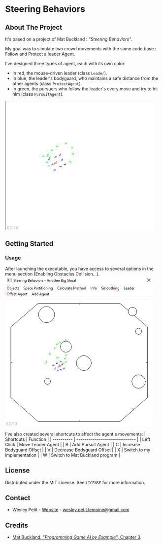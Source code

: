# Steering Behaviors
## About The Project
It's based on a project of Mat Buckland : *"Steering Behaviors"*.  

My goal was to simulate two crowd movements with the same code base : Follow and Protect a leader Agent.  

I've designed three types of agent, each with its own color:
- In red, the mouse-driven leader (class `Leader`).
- In blue, the leader's bodyguard, who maintains a safe distance from the other agents (class `ProtectAgent`).
- In green, the pursuers who follow the leader's every move and try to hit him (class `PursuitAgent`).

![Steering Behavior](assets/1-steering-behavior.png)

## Getting Started
### Usage
After launching the executable, you have access to several options in the menu section (Enabling Obstacles Collision...).  
![Walls and obstacles enabled](assets/2-steering-behavior-walls.png)

I've also created several shortcuts to affect the agent's movements:
| Shortcuts  | Function                       |
| ---------- | ------------------------------ |
| Left Click | Move Leader Agent              |
| B          | Add Pursuit Agent              |
| C          | Increase Bodyguard Offset      |
| V          | Decrease Bodyguard Offset      |
| X          | Switch to my implementation    |
| W          | Switch to Mat Buckland program |

## License
Distributed under the MIT License. See `LICENSE` for more information.

## Contact
- Wesley Petit - [Website](https://wesleypetit.fr/) - wesley.petit.lemoine@gmail.com

## Credits
- [Mat Buckland, *"Programming Game AI by Example"*, Chapter 3](http://www.ai-junkie.com/books/toc_pgaibe.html).
